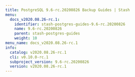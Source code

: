 ```yaml
---
title: PostgreSQL 9.6-rc.20200826 Backup Guides | Stash
menu:
  docs_v2020.08.26-rc.1:
    identifier: stash-postgres-guides-9.6-rc.20200826
    name: 9.6-rc.20200826
    parent: stash-postgres-guides
    weight: 10
menu_name: docs_v2020.08.26-rc.1
info:
  catalog: v2020.08.26-rc.1
  cli: v0.10.0-rc.1
  subproject_version: 9.6-rc.20200826
  version: v2020.08.26-rc.1
---
```


